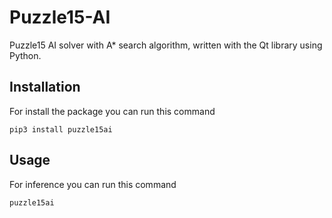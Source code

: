 # Puzzle15-AI

Puzzle15 AI solver with A* search algorithm, written with the Qt library using Python.

## Installation
For install the package you can run this command
```
pip3 install puzzle15ai
```

## Usage
For inference you can run this command
```
puzzle15ai
```